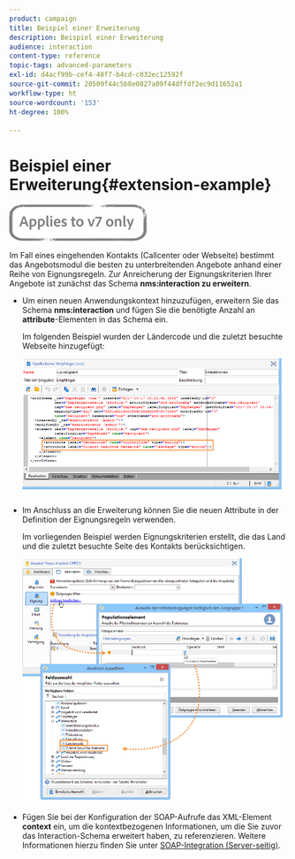 ```yaml
---
product: campaign
title: Beispiel einer Erweiterung
description: Beispiel einer Erweiterung
audience: interaction
content-type: reference
topic-tags: advanced-parameters
exl-id: d4acf99b-cef4-48f7-b4cd-c032ec12592f
source-git-commit: 20509f44c5b8e0827a09f44dffdf2ec9d11652a1
workflow-type: ht
source-wordcount: '153'
ht-degree: 100%

---
```


# Beispiel einer Erweiterung{#extension-example}

![](../../assets/v7-only.svg)

Im Fall eines eingehenden Kontakts (Callcenter oder Webseite) bestimmt das Angebotsmodul die besten zu unterbreitenden Angebote anhand einer Reihe von Eignungsregeln. Zur Anreicherung der Eignungskriterien Ihrer Angebote ist zunächst das Schema **nms:interaction zu erweitern**.

* Um einen neuen Anwendungskontext hinzuzufügen, erweitern Sie das Schema **nms:interaction** und fügen Sie die benötigte Anzahl an **attribute**-Elementen in das Schema ein.

   Im folgenden Beispiel wurden der Ländercode und die zuletzt besuchte Webseite hinzugefügt:

   ![](assets/s_ncs_configuration_offer_schemas.png)

* Im Anschluss an die Erweiterung können Sie die neuen Attribute in der Definition der Eignungsregeln verwenden.

   Im vorliegenden Beispiel werden Eignungskriterien erstellt, die das Land und die zuletzt besuchte Seite des Kontakts berücksichtigen.

   ![](assets/s_ncs_configuration_offer_context.png)

* Fügen Sie bei der Konfiguration der SOAP-Aufrufe das XML-Element **context** ein, um die kontextbezogenen Informationen, um die Sie zuvor das Interaction-Schema erweitert haben, zu referenzieren. Weitere Informationen hierzu finden Sie unter [SOAP-Integration (Server-seitig)](../../interaction/using/integration-via-soap--server-side-.md).
